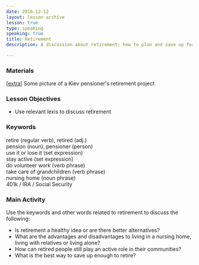 ```yaml
---
date: 2016-12-12
layout: lesson-archive
lesson: true
type: speaking
speaking: true
title: Retirement 
description: A discussion about retirement; how to plan and save up for it, how can you keep busy when you finally stop working

--- 
```


### Materials 

[<a href="https://www.theguardian.com/world/2016/dec/05/kiev-apartment-resident-vladimir-chaika-scruffy-stairwell-gilded-palace" target="_blank">extra</a>] Some picture of a Kiev pensioner's retirement project  

### Lesson Objectives 

- Use relevant lexis to discuss retirement 

### Keywords 

retire (regular verb), retired (adj.)    
pension (noun), pensioner (person)  
use it or lose it (set expression)  
stay active (set expression)  
do volunteer work (verb phrase)  
take care of grandchildren (verb phrase)  
nursing home (noun phrase)  
401k / IRA / Social Security 

### Main Activity 

Use the keywords and other words related to retirement to discuss the following: 

- Is retirement a healthy idea or are there better alternatives? 
- What are the advantages and disadvantages to living in a nursing home, living with relatives or living alone? 
- How can retired people still play an active role in their communities? 
- What is the best way to save up enough to retire? 